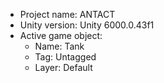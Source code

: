 <!-- UNITY CODE ASSIST INSTRUCTIONS START -->
- Project name: ANTACT
- Unity version: Unity 6000.0.43f1
- Active game object:
  - Name: Tank
  - Tag: Untagged
  - Layer: Default
<!-- UNITY CODE ASSIST INSTRUCTIONS END -->